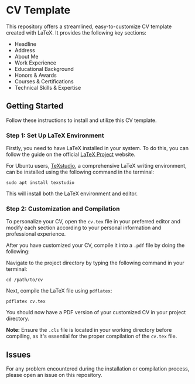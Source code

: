 # CV Template

This repository offers a streamlined, easy-to-customize CV template created with LaTeX. It provides the following key sections:

- Headline
- Address
- About Me
- Work Experience
- Educational Background
- Honors & Awards
- Courses & Certifications
- Technical Skills & Expertise

## Getting Started

Follow these instructions to install and utilize this CV template.

### Step 1: Set Up LaTeX Environment

Firstly, you need to have LaTeX installed in your system. To do this, you can follow the guide on the official [LaTeX Project](https://www.latex-project.org/get/) website.

For Ubuntu users, [TeXstudio](https://www.texstudio.org/), a comprehensive LaTeX writing environment, can be installed using the following command in the terminal:

```
sudo apt install texstudio
```

This will install both the LaTeX environment and editor.

### Step 2: Customization and Compilation

To personalize your CV, open the `cv.tex` file in your preferred editor and modify each section according to your personal information and professional experience.

After you have customized your CV, compile it into a `.pdf` file by doing the following:

Navigate to the project directory by typing the following command in your terminal:

```
cd /path/to/cv
```

Next, compile the LaTeX file using `pdflatex`:

```
pdflatex cv.tex
```

You should now have a PDF version of your customized CV in your project directory.

**Note:** Ensure the `.cls` file is located in your working directory before compiling, as it's essential for the proper compilation of the `cv.tex` file.

## Issues

For any problem encountered during the installation or compilation process, please open an issue on this repository.
